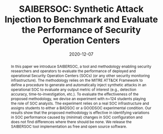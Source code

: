 ---
title: "SAIBERSOC: Synthetic Attack Injection to Benchmark and Evaluate the Performance of Security Operation Centers"
collection: publications
permalink: /publication/2020-12-07-saibersoc
date: 2020-12-07
extra_info: "<b>(Acceptance rate: 23% - Distinguished Paper Award with Artifacts ACSAC 2020)</b>"
venue: 'In Proceedings of the 36th Annual Computer Security Applications Conference (ACSAC 2020)'
pre_print_link: "https://arxiv.org/abs/2010.08453"
authors: 'Rosso, M., Campobasso, M., Gankhuyag, G., Allodi, L.'
abstract: "In this paper we introduce SAIBERSOC, a tool and methodology enabling security researchers and operators to evaluate the performance of deployed and operational Security Operation Centers (SOCs) (or any other security monitoring infrastructure). The methodology relies on the MITRE ATT&CK Framework to define a procedure to generate and automatically inject synthetic attacks in an operational SOC to evaluate any output metric of interest (e.g., detection accuracy, time-to-investigation, etc.). To evaluate the effectiveness of the proposed methodology, we devise an experiment with n=124 students playing the role of SOC analysts. The experiment relies on a real SOC infrastructure and assigns students to either a BADSOC or a GOODSOC experimental condition. Our results show that the proposed methodology is effective in identifying variations in SOC performance caused by (minimal) changes in SOC configuration and does not  find differences where there should be none. We release the SAIBERSOC tool implementation as free and open source software."
source: https://gitlab.tue.nl/saibersoc/acsac2020-artifacts
---